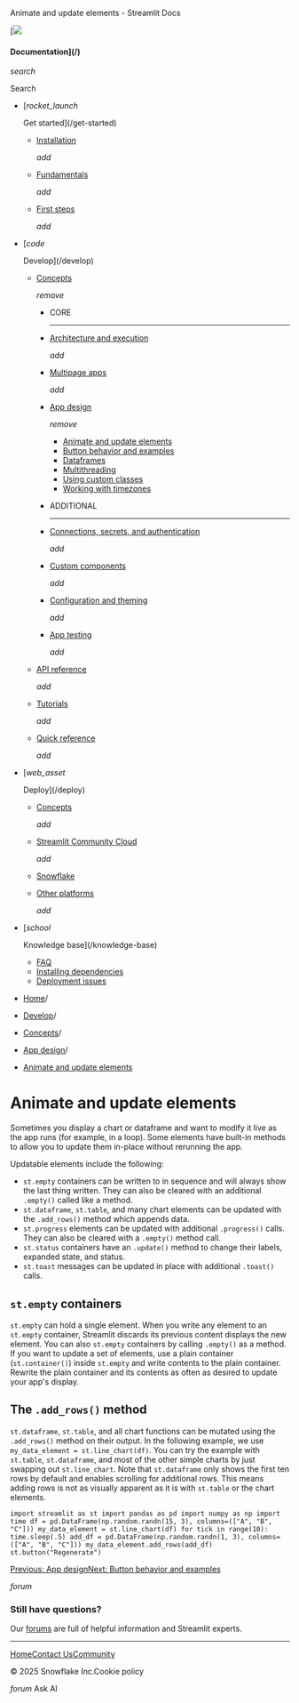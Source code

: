 ﻿Animate and update elements - Streamlit Docs

[![](/logo.svg)

#### Documentation](/)

*search*

Search

* [*rocket\_launch*

  Get started](/get-started)
  + [Installation](/get-started/installation)

    *add*
  + [Fundamentals](/get-started/fundamentals)

    *add*
  + [First steps](/get-started/tutorials)

    *add*
* [*code*

  Develop](/develop)
  + [Concepts](/develop/concepts)

    *remove*

    - CORE

      ---
    - [Architecture and execution](/develop/concepts/architecture)

      *add*
    - [Multipage apps](/develop/concepts/multipage-apps)

      *add*
    - [App design](/develop/concepts/design)

      *remove*

      * [Animate and update elements](/develop/concepts/design/animate)
      * [Button behavior and examples](/develop/concepts/design/buttons)
      * [Dataframes](/develop/concepts/design/dataframes)
      * [Multithreading](/develop/concepts/design/multithreading)
      * [Using custom classes](/develop/concepts/design/custom-classes)
      * [Working with timezones](/develop/concepts/design/timezone-handling)
    - ADDITIONAL

      ---
    - [Connections, secrets, and authentication](/develop/concepts/connections)

      *add*
    - [Custom components](/develop/concepts/custom-components)

      *add*
    - [Configuration and theming](/develop/concepts/configuration)

      *add*
    - [App testing](/develop/concepts/app-testing)

      *add*
  + [API reference](/develop/api-reference)

    *add*
  + [Tutorials](/develop/tutorials)

    *add*
  + [Quick reference](/develop/quick-reference)

    *add*
* [*web\_asset*

  Deploy](/deploy)
  + [Concepts](/deploy/concepts)

    *add*
  + [Streamlit Community Cloud](/deploy/streamlit-community-cloud)

    *add*
  + [Snowflake](/deploy/snowflake)
  + [Other platforms](/deploy/tutorials)

    *add*
* [*school*

  Knowledge base](/knowledge-base)
  + [FAQ](/knowledge-base/using-streamlit)
  + [Installing dependencies](/knowledge-base/dependencies)
  + [Deployment issues](/knowledge-base/deploy)

* [Home](/)/
* [Develop](/develop)/
* [Concepts](/develop/concepts)/
* [App design](/develop/concepts/design)/
* [Animate and update elements](/develop/concepts/design/animate)

Animate and update elements
===========================

Sometimes you display a chart or dataframe and want to modify it live as the app
runs (for example, in a loop). Some elements have built-in methods to allow you
to update them in-place without rerunning the app.

Updatable elements include the following:

* `st.empty` containers can be written to in sequence and will always show the last thing written. They can also be cleared with an
  additional `.empty()` called like a method.
* `st.dataframe`, `st.table`, and many chart elements can be updated with the `.add_rows()` method which appends data.
* `st.progress` elements can be updated with additional `.progress()` calls. They can also be cleared with a `.empty()` method call.
* `st.status` containers have an `.update()` method to change their labels, expanded state, and status.
* `st.toast` messages can be updated in place with additional `.toast()` calls.

`st.empty` containers
---------------------

`st.empty` can hold a single element. When you write any element to an `st.empty` container, Streamlit discards its previous content
displays the new element. You can also `st.empty` containers by calling `.empty()` as a method. If you want to update a set of elements, use
a plain container (`st.container()`) inside `st.empty` and write contents to the plain container. Rewrite the plain container and its
contents as often as desired to update your app's display.

The `.add_rows()` method
------------------------

`st.dataframe`, `st.table`, and all chart functions can be mutated using the `.add_rows()` method on their output. In the following example, we use `my_data_element = st.line_chart(df)`. You can try the example with `st.table`, `st.dataframe`, and most of the other simple charts by just swapping out `st.line_chart`. Note that `st.dataframe` only shows the first ten rows by default and enables scrolling for additional rows. This means adding rows is not as visually apparent as it is with `st.table` or the chart elements.

`import streamlit as st
import pandas as pd
import numpy as np
import time
df = pd.DataFrame(np.random.randn(15, 3), columns=(["A", "B", "C"]))
my_data_element = st.line_chart(df)
for tick in range(10):
time.sleep(.5)
add_df = pd.DataFrame(np.random.randn(1, 3), columns=(["A", "B", "C"]))
my_data_element.add_rows(add_df)
st.button("Regenerate")`

[Previous: App design](/develop/concepts/design)[Next: Button behavior and examples](/develop/concepts/design/buttons)

*forum*

### Still have questions?

Our [forums](https://discuss.streamlit.io) are full of helpful information and Streamlit experts.

---

[Home](/)[Contact Us](mailto:hello@streamlit.io?subject=Contact%20from%20documentation%20)[Community](https://discuss.streamlit.io)

© 2025 Snowflake Inc.Cookie policy

*forum* Ask AI

